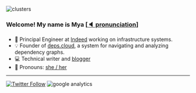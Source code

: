 ![clusters](https://github.com/mjpitz/mjpitz/raw/main/pis.jpeg)

### Welcome! My name is Mya [[🔈 pronunciation]]

* 🏢 Principal Engineer at [Indeed] working on infrastructure systems.
* 💡 Founder of [deps.cloud], a system for navigating and analyzing dependency graphs.
* 💻 Technical writer and [blogger](https://mjpitz.com)
* 📛 Pronouns: [she / her]

---

[![Twitter Follow](https://img.shields.io/twitter/follow/_mjpitz_?label=%40_mjpitz_&style=social)](https://twitter.com/_mjpitz_)
![google analytics](https://www.google-analytics.com/collect?v=1&tid=UA-172921913-1&cid=555&t=pageview&ec=repo&ea=open&dp=%2F&dt=%2F)

[🔈 pronunciation]: https://www.google.com/search?q=pronunciation+maya

[Indeed]: https://github.com/indeedeng
[deps.cloud]: https://github.com/depscloud
[she / her]: https://pronoun.is/she

[emojis]: https://emojipedia.org/
